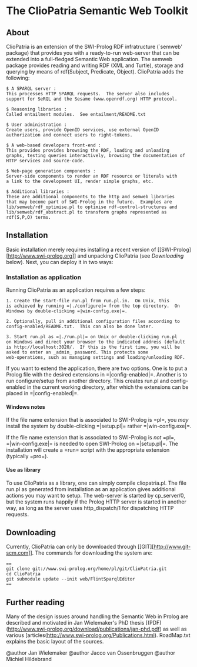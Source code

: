 # The ClioPatria Semantic Web Toolkit

## About

ClioPatria is an extension of the SWI-Prolog RDF infratructure (`semweb'
package) that provides you with a   ready-to-run  web-server that can be
extended into a  full-fledged  Semantic   Web  application.  The  semweb
package provides reading and writing RDF   (XML and Turtle), storage and
querying by means of rdf(Subject,   Predicate,  Object). ClioPatria adds
the following:

    $ A SPARQL server :
    This processes HTTP SPARQL requests.  The server also includes
    support for SeRQL and the Sesame (www.openrdf.org) HTTP protocol.

    $ Reasoning libraries :
    Called entailment modules.  See entailment/README.txt

    $ User administration :
    Create users, provide OpenID services, use external OpenID
    authorization and connect users to right-tokens.

    $ A web-based developers front-end :
    This provides provides browsing the RDF, loading and unloading
    graphs, testing queries interactively, browsing the documentation of
    HTTP services and source-code.

    $ Web-page generation components :
    Server-side components to render an RDF resource or literals with
    a link to the development UI, render simple graphs, etc.

    $ Additional libraries :
    These are additional components to the http and semweb libraries
    that may become part of SWI-Prolog in the future.  Examples are
    lib/semweb/rdf_optimise.pl to optimise rdf-control-structures and
    lib/semweb/rdf_abstract.pl to transform graphs represented as
    rdf(S,P,O) terms.

## Installation

Basic installation merely  requires  installing   a  recent  version  of
[[SWI-Prolog][http://www.swi-prolog.org]] and unpacking  ClioPatria (see
_Downloading_ below).  Next, you can deploy it in two ways:

### Installation as application

Running ClioPatria as an application requires a few steps:

    1. Create the start-file run.pl from run.pl.in.  On Unix, this
    is achieved by running =|./configure|= from the top directory.  On
    Windows by double-clicking =|win-config.exe|=.

    2. Optionally, pull in additional configuration files according to
    config-enabled/README.txt.  This can also be done later.

    3. Start run.pl as =|./run.pl|= on Unix or double-clicking run.pl
    on Windows and direct your browser to the indicated address (default
    is http://localhost:3020/.  If this is the first time, you will be
    asked to enter an _admin_ password. This protects some
    web-operations, such as managing settings and loading/unloading RDF.

If you want to extend the application, there  are two options. One is to
put a Prolog file with  the   desired  extensions in =|config-enabled|=.
Another is to run configure/setup from   another directory. This creates
run.pl and config-enabled in the current  working directory, after which
the extensions can be placed in =|config-enabled|=.

#### Windows notes

If the file name extension that is associated to SWI-Prolog is =pl=, you
_may_  install  the  system  by    double-clicking  =|setup.pl|=  rather
=|win-config.exe|=.

If the file name extension that  is   associated  to SWI-Prolog is _not_
=pl=, =|win-config.exe|= is needed to   open SWI-Prolog on =|setup.pl|=.
The installation will  create  a  =run=   script  with  the  appropriate
extension (typically =pro=).


#### Use as library

To use ClioPatria as a library,   one  can simply compile cliopatria.pl.
The file run.pl as generated from   installation as an application gives
additional actions you may want to setup.   The web-server is started by
cp_server/0, but the system runs happily if   the  Prolog HTTP server is
started in another way, as long as   the server uses http_dispatch/1 for
dispatching HTTP requests.


## Downloading

Currently,    ClioPatria    can    only      be    downloaded    through
[[GIT][http://www.git-scm.com]]. The commands for downloading the system
are:

    ==
    git clone git://www.swi-prolog.org/home/pl/git/ClioPatria.git
    cd ClioPatria
    git submodule update --init web/FlintSparqlEditor
    ==

## Further reading

Many of the design issues around handling the Semantic Web in Prolog are
described and motivated in Jan Wielemaker's PhD thesis
[(PDF)(http://www.swi-prolog.org/download/publications/jan-phd.pdf)
as well as various
[articles(http://www.swi-prolog.org/Publications.html).  RoadMap.txt
explains the basic layout of the sources.

@author	Jan Wielemaker
@author Jacco van Ossenbruggen
@author Michiel Hildebrand


